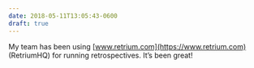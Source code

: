 ```yaml
---
date: 2018-05-11T13:05:43-0600
draft: true
---
```




My team has been using [www.retrium.com](https://www.retrium.com) (RetriumHQ) for running retrospectives. It’s been great!



